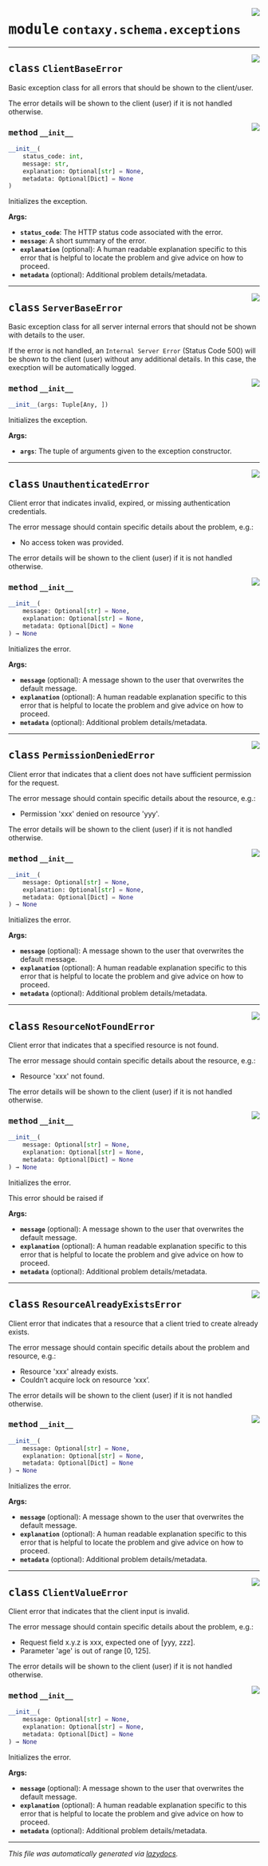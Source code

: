<!-- markdownlint-disable -->

<a href="https://github.com/ml-tooling/contaxy/blob/main/backend/src/contaxy/schema/exceptions.py#L0"><img align="right" style="float:right;" src="https://img.shields.io/badge/-source-cccccc?style=flat-square"></a>

# <kbd>module</kbd> `contaxy.schema.exceptions`






---

<a href="https://github.com/ml-tooling/contaxy/blob/main/backend/src/contaxy/schema/exceptions.py#L6"><img align="right" style="float:right;" src="https://img.shields.io/badge/-source-cccccc?style=flat-square"></a>

## <kbd>class</kbd> `ClientBaseError`
Basic exception class for all errors that should be shown to the client/user. 

The error details will be shown to the client (user) if it is not handled otherwise. 

<a href="https://github.com/ml-tooling/contaxy/blob/main/backend/src/contaxy/schema/exceptions.py#L12"><img align="right" style="float:right;" src="https://img.shields.io/badge/-source-cccccc?style=flat-square"></a>

### <kbd>method</kbd> `__init__`

```python
__init__(
    status_code: int,
    message: str,
    explanation: Optional[str] = None,
    metadata: Optional[Dict] = None
)
```

Initializes the exception. 



**Args:**
 
 - <b>`status_code`</b>:  The HTTP status code associated with the error. 
 - <b>`message`</b>:  A short summary of the error. 
 - <b>`explanation`</b> (optional):  A human readable explanation specific to this error that is helpful to locate the problem and give advice on how to proceed. 
 - <b>`metadata`</b> (optional):  Additional problem details/metadata. 





---

<a href="https://github.com/ml-tooling/contaxy/blob/main/backend/src/contaxy/schema/exceptions.py#L37"><img align="right" style="float:right;" src="https://img.shields.io/badge/-source-cccccc?style=flat-square"></a>

## <kbd>class</kbd> `ServerBaseError`
Basic exception class for all server internal errors that should not be shown with details to the user. 

If the error is not handled, an `Internal Server Error` (Status Code 500) will be shown to the client (user) without any additional details. In this case, the execption will be automatically logged. 

<a href="https://github.com/ml-tooling/contaxy/blob/main/backend/src/contaxy/schema/exceptions.py#L45"><img align="right" style="float:right;" src="https://img.shields.io/badge/-source-cccccc?style=flat-square"></a>

### <kbd>method</kbd> `__init__`

```python
__init__(args: Tuple[Any, ])
```

Initializes the exception. 



**Args:**
 
 - <b>`args`</b>:  The tuple of arguments given to the exception constructor. 





---

<a href="https://github.com/ml-tooling/contaxy/blob/main/backend/src/contaxy/schema/exceptions.py#L57"><img align="right" style="float:right;" src="https://img.shields.io/badge/-source-cccccc?style=flat-square"></a>

## <kbd>class</kbd> `UnauthenticatedError`
Client error that indicates invalid, expired, or missing authentication credentials. 

The error message should contain specific details about the problem, e.g.: 


- No access token was provided. 

The error details will be shown to the client (user) if it is not handled otherwise. 

<a href="https://github.com/ml-tooling/contaxy/blob/main/backend/src/contaxy/schema/exceptions.py#L71"><img align="right" style="float:right;" src="https://img.shields.io/badge/-source-cccccc?style=flat-square"></a>

### <kbd>method</kbd> `__init__`

```python
__init__(
    message: Optional[str] = None,
    explanation: Optional[str] = None,
    metadata: Optional[Dict] = None
) → None
```

Initializes the error. 



**Args:**
 
 - <b>`message`</b> (optional):  A message shown to the user that overwrites the default message. 
 - <b>`explanation`</b> (optional):  A human readable explanation specific to this error that is helpful to locate the problem and give advice on how to proceed. 
 - <b>`metadata`</b> (optional):  Additional problem details/metadata. 





---

<a href="https://github.com/ml-tooling/contaxy/blob/main/backend/src/contaxy/schema/exceptions.py#L92"><img align="right" style="float:right;" src="https://img.shields.io/badge/-source-cccccc?style=flat-square"></a>

## <kbd>class</kbd> `PermissionDeniedError`
Client error that indicates that a client does not have sufficient permission for the request. 

The error message should contain specific details about the resource, e.g.: 


- Permission 'xxx' denied on resource 'yyy'. 

The error details will be shown to the client (user) if it is not handled otherwise. 

<a href="https://github.com/ml-tooling/contaxy/blob/main/backend/src/contaxy/schema/exceptions.py#L106"><img align="right" style="float:right;" src="https://img.shields.io/badge/-source-cccccc?style=flat-square"></a>

### <kbd>method</kbd> `__init__`

```python
__init__(
    message: Optional[str] = None,
    explanation: Optional[str] = None,
    metadata: Optional[Dict] = None
) → None
```

Initializes the error. 



**Args:**
 
 - <b>`message`</b> (optional):  A message shown to the user that overwrites the default message. 
 - <b>`explanation`</b> (optional):  A human readable explanation specific to this error that is helpful to locate the problem and give advice on how to proceed. 
 - <b>`metadata`</b> (optional):  Additional problem details/metadata. 





---

<a href="https://github.com/ml-tooling/contaxy/blob/main/backend/src/contaxy/schema/exceptions.py#L127"><img align="right" style="float:right;" src="https://img.shields.io/badge/-source-cccccc?style=flat-square"></a>

## <kbd>class</kbd> `ResourceNotFoundError`
Client error that indicates that a specified resource is not found. 

The error message should contain specific details about the resource, e.g.: 


- Resource 'xxx' not found. 

The error details will be shown to the client (user) if it is not handled otherwise. 

<a href="https://github.com/ml-tooling/contaxy/blob/main/backend/src/contaxy/schema/exceptions.py#L140"><img align="right" style="float:right;" src="https://img.shields.io/badge/-source-cccccc?style=flat-square"></a>

### <kbd>method</kbd> `__init__`

```python
__init__(
    message: Optional[str] = None,
    explanation: Optional[str] = None,
    metadata: Optional[Dict] = None
) → None
```

Initializes the error. 

This error should be raised if 



**Args:**
 
 - <b>`message`</b> (optional):  A message shown to the user that overwrites the default message. 
 - <b>`explanation`</b> (optional):  A human readable explanation specific to this error that is helpful to locate the problem and give advice on how to proceed. 
 - <b>`metadata`</b> (optional):  Additional problem details/metadata. 





---

<a href="https://github.com/ml-tooling/contaxy/blob/main/backend/src/contaxy/schema/exceptions.py#L163"><img align="right" style="float:right;" src="https://img.shields.io/badge/-source-cccccc?style=flat-square"></a>

## <kbd>class</kbd> `ResourceAlreadyExistsError`
Client error that indicates that a resource that a client tried to create already exists. 

The error message should contain specific details about the problem and resource, e.g.: 


- Resource 'xxx' already exists. 
- Couldn’t acquire lock on resource ‘xxx’. 

The error details will be shown to the client (user) if it is not handled otherwise. 

<a href="https://github.com/ml-tooling/contaxy/blob/main/backend/src/contaxy/schema/exceptions.py#L177"><img align="right" style="float:right;" src="https://img.shields.io/badge/-source-cccccc?style=flat-square"></a>

### <kbd>method</kbd> `__init__`

```python
__init__(
    message: Optional[str] = None,
    explanation: Optional[str] = None,
    metadata: Optional[Dict] = None
) → None
```

Initializes the error. 



**Args:**
 
 - <b>`message`</b> (optional):  A message shown to the user that overwrites the default message. 
 - <b>`explanation`</b> (optional):  A human readable explanation specific to this error that is helpful to locate the problem and give advice on how to proceed. 
 - <b>`metadata`</b> (optional):  Additional problem details/metadata. 





---

<a href="https://github.com/ml-tooling/contaxy/blob/main/backend/src/contaxy/schema/exceptions.py#L198"><img align="right" style="float:right;" src="https://img.shields.io/badge/-source-cccccc?style=flat-square"></a>

## <kbd>class</kbd> `ClientValueError`
Client error that indicates that the client input is invalid. 

The error message should contain specific details about the problem, e.g.: 


- Request field x.y.z is xxx, expected one of [yyy, zzz]. 
- Parameter 'age' is out of range [0, 125]. 

The error details will be shown to the client (user) if it is not handled otherwise. 

<a href="https://github.com/ml-tooling/contaxy/blob/main/backend/src/contaxy/schema/exceptions.py#L212"><img align="right" style="float:right;" src="https://img.shields.io/badge/-source-cccccc?style=flat-square"></a>

### <kbd>method</kbd> `__init__`

```python
__init__(
    message: Optional[str] = None,
    explanation: Optional[str] = None,
    metadata: Optional[Dict] = None
) → None
```

Initializes the error. 



**Args:**
 
 - <b>`message`</b> (optional):  A message shown to the user that overwrites the default message. 
 - <b>`explanation`</b> (optional):  A human readable explanation specific to this error that is helpful to locate the problem and give advice on how to proceed. 
 - <b>`metadata`</b> (optional):  Additional problem details/metadata. 







---

_This file was automatically generated via [lazydocs](https://github.com/ml-tooling/lazydocs)._
